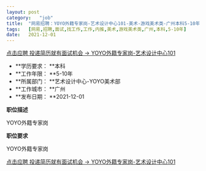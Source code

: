 ```yaml
---
layout:	post
category:	"job"
title:	"网易招聘：YOYO外籍专家岗-艺术设计中心101-美术-游戏美术类-广州本科5-10年"
tags:	[网易,招聘,面试,找工作,工作,内推,美术,游戏美术类,广州,本科,5-10年]
date:	2021-12-01
---
```


[点击应聘 投递简历就有面试机会 ->  YOYO外籍专家岗-艺术设计中心101](http://mobile.bole.netease.com/bole/boleDetail?id=36649&employeeId=346f03c3cda5f04c&key=all)



- **学历要求： **本科
- **工作年限： **5-10年
- **所属部门： **艺术设计中心-YOYO美术部
- **工作城市： **广州
- **发布日期： **2021-12-01



**职位描述**

YOYO外籍专家岗



**职位要求**

YOYO外籍专家岗



[点击应聘 投递简历就有面试机会 ->  YOYO外籍专家岗-艺术设计中心101](http://mobile.bole.netease.com/bole/boleDetail?id=36649&employeeId=346f03c3cda5f04c&key=all)